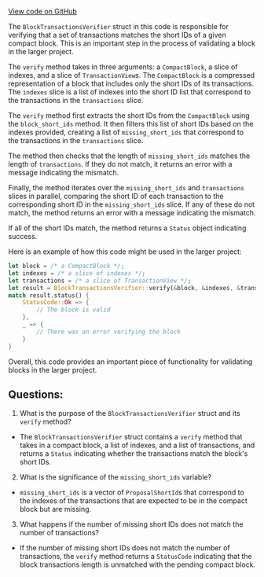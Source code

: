 [View code on GitHub](https://github.com/nervosnetwork/ckb/sync/src/relayer/block_transactions_verifier.rs)

The `BlockTransactionsVerifier` struct in this code is responsible for verifying that a set of transactions matches the short IDs of a given compact block. This is an important step in the process of validating a block in the larger project.

The `verify` method takes in three arguments: a `CompactBlock`, a slice of indexes, and a slice of `TransactionView`s. The `CompactBlock` is a compressed representation of a block that includes only the short IDs of its transactions. The `indexes` slice is a list of indexes into the short ID list that correspond to the transactions in the `transactions` slice. 

The `verify` method first extracts the short IDs from the `CompactBlock` using the `block_short_ids` method. It then filters this list of short IDs based on the indexes provided, creating a list of `missing_short_ids` that correspond to the transactions in the `transactions` slice. 

The method then checks that the length of `missing_short_ids` matches the length of `transactions`. If they do not match, it returns an error with a message indicating the mismatch. 

Finally, the method iterates over the `missing_short_ids` and `transactions` slices in parallel, comparing the short ID of each transaction to the corresponding short ID in the `missing_short_ids` slice. If any of these do not match, the method returns an error with a message indicating the mismatch. 

If all of the short IDs match, the method returns a `Status` object indicating success. 

Here is an example of how this code might be used in the larger project:

```rust
let block = /* a CompactBlock */;
let indexes = /* a slice of indexes */;
let transactions = /* a slice of TransactionView */;
let result = BlockTransactionsVerifier::verify(&block, &indexes, &transactions);
match result.status() {
    StatusCode::Ok => {
        // The block is valid
    },
    _ => {
        // There was an error verifying the block
    }
}
```

Overall, this code provides an important piece of functionality for validating blocks in the larger project.
## Questions: 
 1. What is the purpose of the `BlockTransactionsVerifier` struct and its `verify` method?
- The `BlockTransactionsVerifier` struct contains a `verify` method that takes in a compact block, a list of indexes, and a list of transactions, and returns a `Status` indicating whether the transactions match the block's short IDs.
2. What is the significance of the `missing_short_ids` variable?
- `missing_short_ids` is a vector of `ProposalShortId`s that correspond to the indexes of the transactions that are expected to be in the compact block but are missing. 
3. What happens if the number of missing short IDs does not match the number of transactions?
- If the number of missing short IDs does not match the number of transactions, the `verify` method returns a `StatusCode` indicating that the block transactions length is unmatched with the pending compact block.